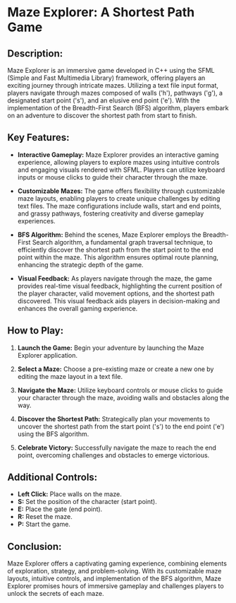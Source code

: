 # Maze Explorer: A Shortest Path Game

## Description:
Maze Explorer is an immersive game developed in C++ using the SFML (Simple and Fast Multimedia Library) framework, offering players an exciting journey through intricate mazes. Utilizing a text file input format, players navigate through mazes composed of walls ('h'), pathways ('g'), a designated start point ('s'), and an elusive end point ('e'). With the implementation of the Breadth-First Search (BFS) algorithm, players embark on an adventure to discover the shortest path from start to finish.

## Key Features:

- **Interactive Gameplay:** Maze Explorer provides an interactive gaming experience, allowing players to explore mazes using intuitive controls and engaging visuals rendered with SFML. Players can utilize keyboard inputs or mouse clicks to guide their character through the maze.

- **Customizable Mazes:** The game offers flexibility through customizable maze layouts, enabling players to create unique challenges by editing text files. The maze configurations include walls, start and end points, and grassy pathways, fostering creativity and diverse gameplay experiences.

- **BFS Algorithm:** Behind the scenes, Maze Explorer employs the Breadth-First Search algorithm, a fundamental graph traversal technique, to efficiently discover the shortest path from the start point to the end point within the maze. This algorithm ensures optimal route planning, enhancing the strategic depth of the game.

- **Visual Feedback:** As players navigate through the maze, the game provides real-time visual feedback, highlighting the current position of the player character, valid movement options, and the shortest path discovered. This visual feedback aids players in decision-making and enhances the overall gaming experience.

## How to Play:

1. **Launch the Game:** Begin your adventure by launching the Maze Explorer application.

2. **Select a Maze:** Choose a pre-existing maze or create a new one by editing the maze layout in a text file.

3. **Navigate the Maze:** Utilize keyboard controls or mouse clicks to guide your character through the maze, avoiding walls and obstacles along the way.

4. **Discover the Shortest Path:** Strategically plan your movements to uncover the shortest path from the start point ('s') to the end point ('e') using the BFS algorithm.

5. **Celebrate Victory:** Successfully navigate the maze to reach the end point, overcoming challenges and obstacles to emerge victorious.

## Additional Controls:

- **Left Click:** Place walls on the maze.
- **S:** Set the position of the character (start point).
- **E:** Place the gate (end point).
- **R:** Reset the maze.
- **P:** Start the game.

## Conclusion:

Maze Explorer offers a captivating gaming experience, combining elements of exploration, strategy, and problem-solving. With its customizable maze layouts, intuitive controls, and implementation of the BFS algorithm, Maze Explorer promises hours of immersive gameplay and challenges players to unlock the secrets of each maze.
